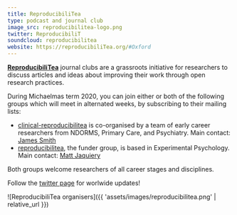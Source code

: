 ```yaml
---
title: ReproducibiliTea
type: podcast and journal club
image_src: reproducibilitea-logo.png
twitter: ReproducibiliT
soundcloud: reproducibilitea
website: https://reproducibiliTea.org/#Oxford
---
```


[**ReproducibiliTea**](https://reproducibilitea.org/) journal clubs are a grassroots initiative for researchers to discuss articles and ideas about improving their work through open research practices.

During Michaelmas term 2020, you can join either or both of the following groups which will meet in alternated weeks, by subscribing to their mailing lists:
- [clinical-reproducibilitea](https://web.maillist.ox.ac.uk/ox/subscribe/clinical-reproducibilitea) is co-organised by a team of early career researchers from NDORMS, Primary Care, and Psychiatry. Main contact: [James Smith](https://ox.ukrn.org/people/#JamesSmith)
- [reproducibilitea](https://web.maillist.ox.ac.uk/ox/subscribe/reproducibilitea), the funder group, is based in Experimental Psychology. Main contact: [Matt Jaquiery](https://ox.ukrn.org/people/#MattJaquiery)

Both groups welcome researchers of all career stages and disciplines.

Follow the [twitter page](https://twitter.com/reproducibilit) for worlwide updates!


![ReproducibiliTea organisers]({{ 'assets/images/reproducibilitea.png' | relative_url }})
